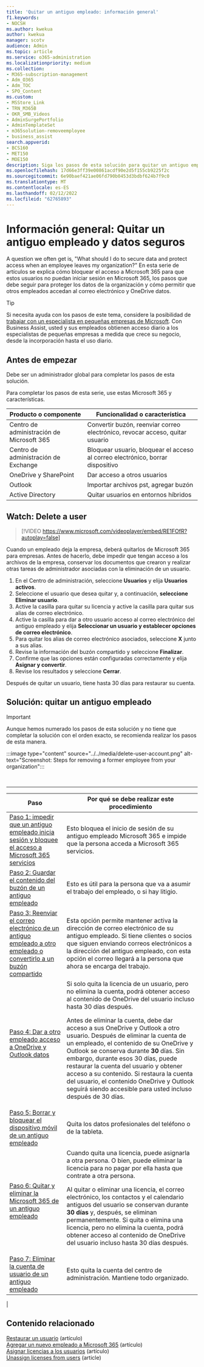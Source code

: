 ```yaml
---
title: 'Quitar un antiguo empleado: información general'
f1.keywords:
- NOCSH
ms.author: kwekua
author: kwekua
manager: scotv
audience: Admin
ms.topic: article
ms.service: o365-administration
ms.localizationpriority: medium
ms.collection:
- M365-subscription-management
- Adm_O365
- Adm_TOC
- SPO_Content
ms.custom:
- MSStore_Link
- TRN_M365B
- OKR_SMB_Videos
- AdminSurgePortfolio
- AdminTemplateSet
- m365solution-removeemployee
- business_assist
search.appverid:
- BCS160
- MET150
- MOE150
description: Siga los pasos de esta solución para quitar un antiguo empleado Microsoft 365 proteger los datos de su organización.
ms.openlocfilehash: 17d66e3ff39e00861acdf90e2d5f155cb9225f2c
ms.sourcegitcommit: 6e90baef421ae06fd790b0453d3bdbf624b7f9c0
ms.translationtype: MT
ms.contentlocale: es-ES
ms.lasthandoff: 02/12/2022
ms.locfileid: "62765893"
---
```

# <a name="overview-remove-a-former-employee-and-secure-data"></a>Información general: Quitar un antiguo empleado y datos seguros

A question we often get is, "What should I do to secure data and protect access when an employee leaves my organization?" En esta serie de artículos se explica cómo bloquear el acceso a Microsoft 365 para que estos usuarios no puedan iniciar sesión en Microsoft 365, los pasos que debe seguir para proteger los datos de la organización y cómo permitir que otros empleados accedan al correo electrónico y OneDrive datos.

> [!TIP]
> Si necesita ayuda con los pasos de este tema, considere la posibilidad de [trabajar con un especialista en pequeñas empresas de Microsoft](https://go.microsoft.com/fwlink/?linkid=2186871). Con Business Assist, usted y sus empleados obtienen acceso diario a los especialistas de pequeñas empresas a medida que crece su negocio, desde la incorporación hasta el uso diario.

## <a name="before-you-begin"></a>Antes de empezar

Debe ser un administrador global para completar los pasos de esta solución.

Para completar los pasos de esta serie, use estas Microsoft 365 y características.

|Producto o componente|Funcionalidad o característica|
|---|---|
|Centro de administración de Microsoft 365|Convertir buzón, reenviar correo electrónico, revocar acceso, quitar usuario |
|Centro de administración de Exchange|Bloquear usuario, bloquear el acceso al correo electrónico, borrar dispositivo |
|OneDrive y SharePoint |Dar acceso a otros usuarios |
|Outlook|Importar archivos pst, agregar buzón |
|Active Directory|Quitar usuarios en entornos híbridos |

## <a name="watch-delete-a-user"></a>Watch: Delete a user

> [!VIDEO https://www.microsoft.com/videoplayer/embed/RE1FOfR?autoplay=false]

Cuando un empleado deja la empresa, deberá quitarlos de Microsoft 365 para empresas. Antes de hacerlo, debe impedir que tengan acceso a los archivos de la empresa, conservar los documentos que crearon y realizar otras tareas de administrador asociadas con la eliminación de un usuario.

1. En el Centro de administración, seleccione **Usuarios** y elija **Usuarios activos**.
1. Seleccione el usuario que desea quitar y, a continuación, **seleccione Eliminar usuario**.
1. Active la casilla para quitar su licencia y active la casilla para quitar sus alias de correo electrónico.
1. Active la casilla para dar a otro usuario acceso al correo electrónico del antiguo empleado y elija **Seleccionar un usuario y establecer opciones de correo electrónico**.
1. Para quitar los alias de correo electrónico asociados, seleccione **X** junto a sus alias.
1. Revise la información del buzón compartido y seleccione **Finalizar**.
1. Confirme que las opciones están configuradas correctamente y elija **Asignar y convertir**.
1. Revise los resultados y seleccione **Cerrar**.

Después de quitar un usuario, tiene hasta 30 días para restaurar su cuenta.

## <a name="solution-remove-a-former-employee"></a>Solución: quitar un antiguo empleado

> [!IMPORTANT]
> Aunque hemos numerado los pasos de esta solución y no tiene que completar la solución con el orden exacto, se recomienda realizar los pasos de esta manera.

:::image type="content" source="../../media/delete-user-account.png" alt-text="Screenshot: Steps for removing a former employee from your organization":::

<br>

****

|Paso|Por qué se debe realizar este procedimiento|
|---|---|
|[Paso 1: impedir que un antiguo empleado inicia sesión y bloquee el acceso a Microsoft 365 servicios](remove-former-employee-step-1.md)|Esto bloquea el inicio de sesión de su antiguo empleado Microsoft 365 e impide que la persona acceda a Microsoft 365 servicios.|
|[Paso 2: Guardar el contenido del buzón de un antiguo empleado](remove-former-employee-step-2.md)|Esto es útil para la persona que va a asumir el trabajo del empleado, o si hay litigio.|
|[Paso 3: Reenviar el correo electrónico de un antiguo empleado a otro empleado o convertirlo a un buzón compartido](remove-former-employee-step-3.md)|Esta opción permite mantener activa la dirección de correo electrónico de su antiguo empleado. Si tiene clientes o socios que siguen enviando correos electrónicos a la dirección del antiguo empleado, con esta opción el correo llegará a la persona que ahora se encarga del trabajo.|
|[Paso 4: Dar a otro empleado acceso a OneDrive y Outlook datos](remove-former-employee-step-4.md)|Si solo quita la licencia de un usuario, pero no elimina la cuenta, podrá obtener acceso al contenido de OneDrive del usuario incluso hasta 30 días después. <p> Antes de eliminar la cuenta, debe dar acceso a sus OneDrive y Outlook a otro usuario. Después de eliminar la cuenta de un empleado, el contenido de su OneDrive y Outlook se conserva durante **30** días. Sin embargo, durante esos 30 días, puede restaurar la cuenta del usuario y obtener acceso a su contenido. Si restaura la cuenta del usuario, el contenido OneDrive y Outlook seguirá siendo accesible para usted incluso después de 30 días.|
|[Paso 5: Borrar y bloquear el dispositivo móvil de un antiguo empleado](remove-former-employee-step-5.md)|Quita los datos profesionales del teléfono o de la tableta.|
|[Paso 6: Quitar y eliminar la Microsoft 365 de un antiguo empleado](remove-former-employee-step-6.md)|Cuando quita una licencia, puede asignarla a otra persona. O bien, puede eliminar la licencia para no pagar por ella hasta que contrate a otra persona.  <p> Al quitar o eliminar una licencia, el correo electrónico, los contactos y el calendario antiguos del usuario se conservan durante **30 días** y, después, se eliminan permanentemente. Si quita o elimina una licencia, pero no elimina la cuenta, podrá obtener acceso al contenido de OneDrive del usuario incluso hasta 30 días después.  |
|[Paso 7: Eliminar la cuenta de usuario de un antiguo empleado](remove-former-employee-step-7.md)|Esto quita la cuenta del centro de administración. Mantiene todo organizado.|
|

## <a name="related-content"></a>Contenido relacionado

[Restaurar un usuario](restore-user.md) (artículo)\
[Agregar un nuevo empleado a Microsoft 365](add-new-employee.md) (artículo)\
[Asignar licencias a los usuarios](../manage/assign-licenses-to-users.md) (artículo)\
[Unassign licenses from users](../manage/remove-licenses-from-users.md) (article)
